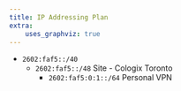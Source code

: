 ```yaml
---
title: IP Addressing Plan
extra:
    uses_graphviz: true
---
```


- `2602:faf5::/40`
  - `2602:faf5::/48` Site - Cologix Toronto
    - `2602:faf5:0:1::/64` Personal VPN

<!-- This is a planning document that keeps track of my IP address space. This is by no means complete, just a reference for a specific part of my network. -->

<!-- - `172.23.44.128/25`
  - 
- **`44.31.62.0/24`**: Aggregated at edge
  - `44.31.62.0/25`
    - `44.31.62.0/26`
      - **`44.31.62.0/28`**: Routing infrastructure
      - **`44.31.62.16/28`**: Point-to-Point linking prefix
      - **`44.31.62.32/27`**: Homelab
    - **`44.31.62.64/26`**: Pubnet
      - **`44.31.62.65/32`**: Gateway (`border.lab`)
      - **`44.31.62.66/31`**: Dragon
  - `44.31.62.129/25`
- `2a12:dd47:9000::/36`
  - **`2a12:dd47:9001::/48`**: Pubnet
    - **`2a12:dd47:9001::1/128`**: Gateway (`border.lab`)
    - **`2a12:dd47:9001::2/127`**: Dragon
  - `2a12:dd47:9002::/48`: Point-to-Point linking prefix
    - **`2a12:dd47:9002::/126`**: Links `border.lab` and `bgp-vm.lab`
  - **`2a12:dd47:9003::/48`**: Website infrastructure
  - **`2a12:dd47:9004::/48`**: Homelab -->

<!-- ## Needs

- VPN
- Home IPv6

## Sites

- Home
- yyz-edge

## Plan -->

<!-- - `44.31.62.0/24`
  - `44.31.62.0/25`
    - `44.31.62.0/26` 
      - `44.31.62.0/27` 
      - `44.31.62.32/27` VPN Space
    - `44.31.62.64/26` Homelab prefix
  - `44.31.62.128/25` Temp: Home
- `44.31.119.0/24`
- `xxxx:xxxx:xx00::/40`
  - `xxxx:xxxx:xx01::/48` Site: Home
    - `xxxx:xxxx:xx01::/52` Home network clients
      - *This should be further broken down by vlan*
      - *All clients should be eui-64 if possible*
      - *RDNS: `abcd-abff-fecd-abcd.home.ewpratten.com`*
    - `xxxx:xxxx:xx01:1000::/52` Homelab prefix
  - `xxxx:xxxx:xx02::/48` VPN space -->
